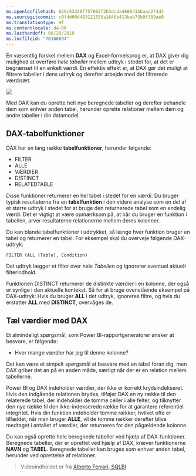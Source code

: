 ```yaml
---
ms.openlocfilehash: 629c53358f757002f2b3dcda468641bbaaa2f4d4
ms.sourcegitcommit: c0f4d00d483121556a1646b413bab75b9f309ae9
ms.translationtype: HT
ms.contentlocale: da-DK
ms.lasthandoff: 08/29/2019
ms.locfileid: "70166694"
---
```

Én væsentlig forskel mellem **DAX** og Excel-formelsprog er, at DAX giver dig mulighed at overføre *hele tabeller* mellem udtryk i stedet for, at det er begrænset til en enkelt værdi. Én effektiv effekt er, at DAX gør det muligt at filtrere tabeller i dens udtryk og derefter arbejde med det filtrerede værdisæt.

![](media/7-6-dax-tables-and-filtering/dax-tables-filtering_1.png)

Med DAX kan du oprette helt nye beregnede tabeller og derefter behandle dem som enhver anden tabel, herunder oprette relationer mellem dem og andre tabeller i din datamodel.

## <a name="dax-table-functions"></a>DAX-tabelfunktioner
DAX har en lang række **tabelfunktioner**, herunder følgende:

* FILTER
* ALLE
* VÆRDIER
* DISTINCT
* RELATEDTABLE

Disse funktioner returnerer en hel tabel i stedet for en værdi. Du bruger typisk resultaterne fra en **tabelfunktion** i den videre analyse som en del af et større udtryk i stedet for at bruge den returnerede tabel som en endelig værdi. Det er vigtigt at være opmærksom på, at når du bruger en funktion i tabellen, arver resultaterne relationerne mellem deres kolonner.

Du kan blande tabelfunktioner i udtrykket, så længe hver funktion bruger en tabel og returnerer en tabel. For eksempel skal du overveje følgende DAX-udtryk:

    FILTER (ALL (Table), Condition)

Det udtryk lægger et filter over hele *Tabellen* og ignorerer eventuel aktuelt filterindhold.

Funktionen DISTINCT returnerer de distinkte værdier i en kolonne, der også er synlige i den aktuelle kontekst. Så for at bruge ovenstående eksempel på DAX-udtryk: Hvis du bruger **ALL** i det udtryk, ignoreres filtre, og hvis du erstatter **ALL** med **DISTINCT**, overvåges de.

## <a name="counting-values-with-dax"></a>Tæl værdier med DAX
Et almindeligt spørgsmål, som Power BI-rapportgeneratorer ønsker at besvare, er følgende:

* Hvor mange værdier har jeg til denne kolonne?

Det kan være et simpelt spørgsmål at besvare med en tabel foran dig, men DAX griber det an på en anden måde, særligt når der er en relation mellem tabellerne.

Power BI og DAX indeholder værdier, der ikke er korrekt krydsindekseret. Hvis den indgående relationen brydes, tilføjer DAX en ny række til den relaterede tabel, der indeholder de tomme celler i alle felter, og tilknytter den nye række til den ikke-indekserede række for at garantere referentiel integritet. Hvis din funktion indeholder tomme rækker, hvilket ofte er tilfældet, når man bruger **ALLE**, vil de tomme rækker derefter blive medtaget i antallet af værdier, der returneres for den pågældende kolonne.

Du kan også oprette hele beregnede tabeller ved hjælp af DAX-funktioner. Beregnede tabeller, der er oprettet ved hjælp af DAX, kræver funktionerne **NAVN** og **TABEL**. Beregnede tabeller kan bruges som enhver anden tabel, herunder ved oprettelse af relationer.

> Videoindholdet er fra [Alberto Ferrari, SQLBI](http://www.sqlbi.com/learning-dax)
> 
> 

